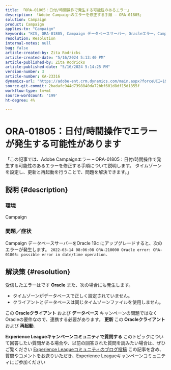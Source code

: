```yaml
---
title: 「ORA-01805：日付/時間操作で発生する可能性のあるエラー」
description: 「Adobe Campaignのエラーを修正する手順 – ORA-01805」
solution: Campaign
product: Campaign
applies-to: "Campaign"
keywords: "KCS, ORA-01805, Campaign データベースサーバー，Oracleエラー，Campaign"
resolution: Resolution
internal-notes: null
bug: false
article-created-by: Zita Rodricks
article-created-date: "5/16/2024 5:13:40 PM"
article-published-by: Zita Rodricks
article-published-date: "5/16/2024 5:14:25 PM"
version-number: 3
article-number: KA-23316
dynamics-url: "https://adobe-ent.crm.dynamics.com/main.aspx?forceUCI=1&pagetype=entityrecord&etn=knowledgearticle&id=5111d3a0-a713-ef11-9f89-6045bd0298d4"
source-git-commit: 2badafc944d7398840da72bbf601d8df15d1855f
workflow-type: tm+mt
source-wordcount: '199'
ht-degree: 4%

---
```


# ORA-01805：日付/時間操作でエラーが発生する可能性があります


「この記事では、Adobe Campaignエラー – ORA-01805：日付/時間操作で発生する可能性のあるエラーを修正する手順について説明します。 タイムゾーンを設定し、更新と再起動を行うことで、問題を解決できます。」

## 説明 {#description}


### <b>環境</b>

Campaign



### <b>問題／症状</b>

Campaign データベースサーバーをOracle 19c にアップグレードすると、次のエラーが発生します。 `2022-03-14 08:06:08 ORA-210000 Oracle error: ORA-01805: possible error in date/time operation.`


## 解決策 {#resolution}


受信したエラーはです <b>Oracle</b> また、次の場合にも発生します。

- タイムゾーンがデータベースで正しく設定されていません。
- クライアントとデータベースは同じタイムゾーンファイルを使用しません。


この<b> Oracleクライアント</b> および <b>データベース</b> キャンペーンの問題ではなくOracleの要件なので、連携する必要があります。 <b>更新 </b>この<b> Oracleクライアント</b> および <b>再起動</b>.


<b>Experience Leagueキャンペーンコミュニティで質問する</b>
このトピックについて回答したい質問がある場合や、以前の回答された質問を読みたい場合は、ぜひご覧ください [Experience Leagueコミュニティのブログ投稿](https://experienceleaguecommunities.adobe.com/t5/adobe-campaign-classic-blogs/introducing-top-kcs-articles-curated-for-your-troubleshooting/bc-p/672426#M132 "リンクをたどる") この記事を含め、質問やコメントをお送りいただき、Experience Leagueキャンペーンコミュニティにご参加ください
